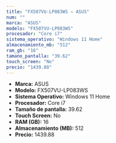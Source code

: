 ```yaml
---
title: "FX507VU-LP083WS — ASUS"
num: ""
marca: "ASUS"
modelo: "FX507VU-LP083WS"
procesador: "Core i7"
sistema_operativo: "Windows 11 Home"
almacenamiento_mb: "512"
ram_gb: "16"
tamano_pantalla: "39.62"
touch_screen: "No"
precio: "1439.88"
---
```

<ul>
<li><strong>Marca:</strong> ASUS</li>
<li><strong>Modelo:</strong> FX507VU-LP083WS</li>
<li><strong>Sistema Operativo:</strong> Windows 11 Home</li>
<li><strong>Procesador:</strong> Core i7 </li>
<li><strong>Tamaño de pantalla:</strong> 39.62</li>
<li><strong>Touch Screen:</strong> No</li>
<li><strong>RAM (GB):</strong> 16</li>
<li><strong>Almacenamiento (MB):</strong> 512</li>
<li><strong>Precio:</strong> 1439.88</li>
</ul>
